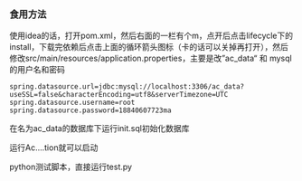 ### 食用方法

使用idea的话，打开pom.xml，然后右面的一栏有个m，点开后点击lifecycle下的install，下载完依赖后点击上面的循环箭头图标（卡的话可以关掉再打开），然后修改src/main/resources/application.properties，主要是改”ac_data“ 和 mysql的用户名和密码

```
spring.datasource.url=jdbc:mysql://localhost:3306/ac_data?useSSL=false&characterEncoding=utf8&serverTimezone=UTC
spring.datasource.username=root
spring.datasource.password=18840607723ma
```

在名为ac_data的数据库下运行init.sql初始化数据库

运行Ac....tion就可以启动

python测试脚本，直接运行test.py
